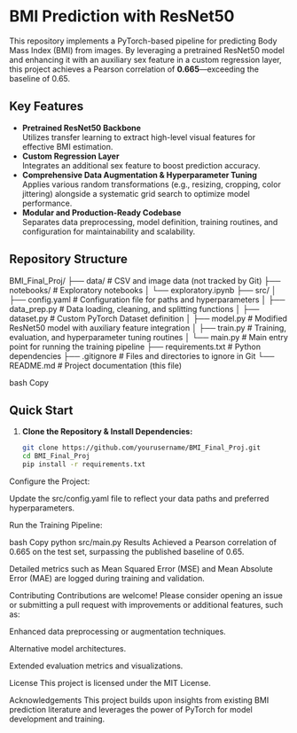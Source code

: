 # BMI Prediction with ResNet50 

This repository implements a PyTorch-based pipeline for predicting Body Mass Index (BMI) from images. By leveraging a pretrained ResNet50 model and enhancing it with an auxiliary sex feature in a custom regression layer, this project achieves a Pearson correlation of **0.665**—exceeding the baseline of 0.65.

## Key Features
- **Pretrained ResNet50 Backbone**  
  Utilizes transfer learning to extract high-level visual features for effective BMI estimation.
- **Custom Regression Layer**  
  Integrates an additional sex feature to boost prediction accuracy.
- **Comprehensive Data Augmentation & Hyperparameter Tuning**  
  Applies various random transformations (e.g., resizing, cropping, color jittering) alongside a systematic grid search to optimize model performance.
- **Modular and Production-Ready Codebase**  
  Separates data preprocessing, model definition, training routines, and configuration for maintainability and scalability.

## Repository Structure
BMI_Final_Proj/ ├── data/ # CSV and image data (not tracked by Git) ├── notebooks/ # Exploratory notebooks │ └── exploratory.ipynb ├── src/ │ ├── config.yaml # Configuration file for paths and hyperparameters │ ├── data_prep.py # Data loading, cleaning, and splitting functions │ ├── dataset.py # Custom PyTorch Dataset definition │ ├── model.py # Modified ResNet50 model with auxiliary feature integration │ ├── train.py # Training, evaluation, and hyperparameter tuning routines │ └── main.py # Main entry point for running the training pipeline ├── requirements.txt # Python dependencies ├── .gitignore # Files and directories to ignore in Git └── README.md # Project documentation (this file)

bash
Copy

## Quick Start
1. **Clone the Repository & Install Dependencies:**
   ```bash
   git clone https://github.com/yourusername/BMI_Final_Proj.git
   cd BMI_Final_Proj
   pip install -r requirements.txt
Configure the Project:

Update the src/config.yaml file to reflect your data paths and preferred hyperparameters.

Run the Training Pipeline:

bash
Copy
python src/main.py
Results
Achieved a Pearson correlation of 0.665 on the test set, surpassing the published baseline of 0.65.

Detailed metrics such as Mean Squared Error (MSE) and Mean Absolute Error (MAE) are logged during training and validation.

Contributing
Contributions are welcome! Please consider opening an issue or submitting a pull request with improvements or additional features, such as:

Enhanced data preprocessing or augmentation techniques.

Alternative model architectures.

Extended evaluation metrics and visualizations.

License
This project is licensed under the MIT License.

Acknowledgements
This project builds upon insights from existing BMI prediction literature and leverages the power of PyTorch for model development and training.
